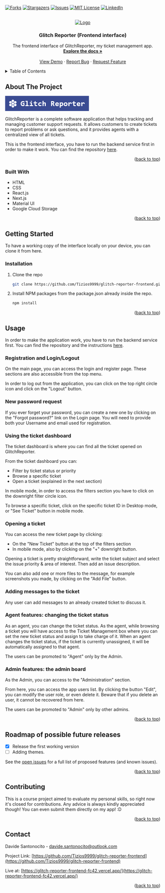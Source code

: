 <!-- Improved compatibility of back to top link: See: https://github.com/othneildrew/Best-README-Template/pull/73 -->

<a name="readme-top"></a>

<!-- PROJECT SHIELDS -->
<!--
*** I'm using markdown "reference style" links for readability.
*** Reference links are enclosed in brackets [ ] instead of parentheses ( ).
*** See the bottom of this document for the declaration of the reference variables
*** for contributors-url, forks-url, etc. This is an optional, concise syntax you may use.
*** https://www.markdownguide.org/basic-syntax/#reference-style-links
-->

[![Forks][forks-shield]][forks-url]
[![Stargazers][stars-shield]][stars-url]
[![Issues][issues-shield]][issues-url]
[![MIT License][license-shield]][license-url]
[![LinkedIn][linkedin-shield]][linkedin-url]

<!-- PROJECT LOGO -->
<br />
<div align="center">
  <a href="https://github.com/Tizios9999/glitch-reporter-frontend">
    <img src="https://www.kindpng.com/picc/m/160-1608792_circle-document-icon-png-transparent-png.png" alt="Logo" width="80" height="80">
  </a>

<h3 align="center">Glitch Reporter (Frontend interface)</h3>

  <p align="center">
    The frontend interface of GlitchReporter, my ticket management app.
    <br />
    <a href="https://github.com/Tizios9999/meditation-app"><strong>Explore the docs »</strong></a>
    <br />
    <br />
    <a href="https://glitch-reporter-frontend-fc42.vercel.app/">View Demo</a>
    ·
    <a href="https://github.com/Tizios9999/glitch-reporter-frontend/issues">Report Bug</a>
    ·
    <a href="https://github.com/Tizios9999/glitch-reporter-frontend/issues">Request Feature</a>
  </p>
</div>

<!-- TABLE OF CONTENTS -->
<details>
  <summary>Table of Contents</summary>
  <ol>
    <li>
      <a href="#about-the-project">About The Project</a>
      <ul>
        <li><a href="#built-with">Built With</a></li>
      </ul>
    </li>
    <li>
      <a href="#getting-started">Getting Started</a>
      <ul>
        <li><a href="#installation">Installation</a></li>
      </ul>
    </li>
    <li><a href="#usage">Usage</a></li>
    <li><a href="#roadmap">Roadmap</a></li>
    <li><a href="#contributing">Contributing</a></li>
    <li><a href="#contact">Contact</a></li>
  </ol>
</details>

<!-- ABOUT THE PROJECT -->

## About The Project

[![Product Name Screen Shot][product-screenshot]](https://glitch-reporter-frontend-fc42.vercel.app/)

GlitchReporter is a complete software application that helps tracking and managing customer support requests. It allows customers to create tickets to report problems or ask questions, and it provides agents with a centralized view of all tickets.

This is the frontend interface, you have to run the backend service first in order to make it work.
You can find the repository <a href="https://github.com/Tizios9999/glitchreporter-backend/">here</a>.

<p align="right">(<a href="#readme-top">back to top</a>)</p>

### Built With

- HTML
- CSS
- React.js
- Next.js
- Material UI
- Google Cloud Storage

<p align="right">(<a href="#readme-top">back to top</a>)</p>

<!-- GETTING STARTED -->

## Getting Started

To have a working copy of the interface locally on your device, you can clone it from here.

### Installation

1. Clone the repo
   ```sh
   git clone https://github.com/Tizios9999/glitch-reporter-frontend.git
   ```
2. Install NPM packages from the package.json already inside the repo.
   ```sh
   npm install
   ```

<p align="right">(<a href="#readme-top">back to top</a>)</p>

<!-- USAGE EXAMPLES -->

## Usage

In order to make the application work, you have to run the backend service first.
You can find the repository and the instructions <a href="https://github.com/Tizios9999/glitchreporter-backend/">here</a>.

### Registration and Login/Logout

On the main page, you can access the login and register page.
These sections are also accessible from the top menu.

In order to log out from the application, you can click on the top right circle icon and click on the "Logout" button.

### New password request

If you ever forget your password, you can create a new one by clicking on the "Forgot password?" link on the Login page.
You will need to provide both your Username and email used for registration.

### Using the ticket dashboard

The ticket dashboard is where you can find all the ticket opened on GlitchReporter.

From the ticket dashboard you can:

- Filter by ticket status or priority
- Browse a specific ticket
- Open a ticket (explained in the next section)

In mobile mode, in order to access the filters section you have to click on the downright filter circle icon.

To browse a specific ticket, click on the specific ticket ID in Desktop mode, or "See Ticket" button in mobile mode.

### Opening a ticket

You can access the new ticket page by clicking:

- On the "New Ticket" button at the top of the filters section
- In mobile mode, also by clicking on the "+" downright button.

Opening a ticket is pretty straightforward, write the ticket subject and select the issue priority & area of interest.
Then add an issue description.

You can also add one or more files to the message, for example screenshots you made, by clicking on the "Add File" button.

### Adding messages to the ticket

Any user can add messages to an already created ticket to discuss it.

### Agent features: changing the ticket status

As an agent, you can change the ticket status. As the agent, while browsing a ticket you will have access to the Ticket Management box where you can set the new ticket status and assign to take charge of it.
When an agent changes the ticket status, if the ticket is currently unassigned, it will be automatically assigned to that agent.

The users can be promoted to "Agent" only by the Admin.

### Admin features: the admin board

As the Admin, you can access to the "Administration" section.

From here, you can access the app users list. By clicking the button "Edit", you can modify the user role, or even delete it.
Beware that if you delete an user, it cannot be recovered from here.

The users can be promoted to "Admin" only by other admins.

<p align="right">(<a href="#readme-top">back to top</a>)</p>

<!-- ROADMAP -->

## Roadmap of possible future releases

- [x] Release the first working version
- [ ] Adding themes.

See the [open issues](https://github.com/Tizios9999/glitch-reporter-frontend/issues) for a full list of proposed features (and known issues).

<p align="right">(<a href="#readme-top">back to top</a>)</p>

<!-- CONTRIBUTING -->

## Contributing

This is a course project aimed to evaluate my personal skills, so right now it's closed for contributions. Any advice is always kindly appreciated though! You can even submit them directly on my app! :D

<p align="right">(<a href="#readme-top">back to top</a>)</p>

<!-- CONTACT -->

## Contact

Davide Santonocito - davide.santonocito@outlook.com

Project Link: [https://github.com/Tizios9999/glitch-reporter-frontend](https://github.com/Tizios9999/glitch-reporter-frontend)

Live at: [https://glitch-reporter-frontend-fc42.vercel.app/](https://glitch-reporter-frontend-fc42.vercel.app/)

<p align="right">(<a href="#readme-top">back to top</a>)</p>

<!-- MARKDOWN LINKS & IMAGES -->
<!-- https://www.markdownguide.org/basic-syntax/#reference-style-links -->

[contributors-url]: https://github.com/Tizios9999/glitch-reporter-frontend/graphs/contributors
[forks-shield]: https://img.shields.io/github/forks/Tizios9999/meditation-app.svg?style=for-the-badge
[forks-url]: https://github.com/Tizios9999/glitch-reporter-frontend/network/members
[stars-shield]: https://img.shields.io/github/stars/Tizios9999/meditation-app.svg?style=for-the-badge
[stars-url]: https://github.com/Tizios9999/glitch-reporter-frontend/stargazers
[issues-shield]: https://img.shields.io/github/issues/Tizios9999/meditation-app.svg?style=for-the-badge
[issues-url]: https://github.com/Tizios9999/glitch-reporter-frontend/issues
[license-shield]: https://img.shields.io/github/license/Tizios9999/meditation-app.svg?style=for-the-badge
[license-url]: https://github.com/Tizios9999/glitch-reporter-frontend/blob/master/LICENSE.txt
[linkedin-shield]: https://img.shields.io/badge/-LinkedIn-black.svg?style=for-the-badge&logo=linkedin&colorB=555
[linkedin-url]: https://linkedin.com/in/davide-santonocito-36ab84170
[product-screenshot]: public/glitchreporterlogo.png
